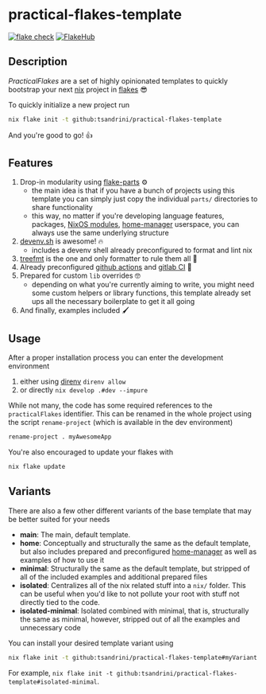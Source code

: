 # practical-flakes-template

[![flake check](https://github.com/tsandrini/practical-flakes-template/actions/workflows/check-on-merge.yml/badge.svg)](https://github.com/tsandrini/practical-flakes-template/actions/workflows/check-on-merge.yml)
[![FlakeHub](https://github.com/tsandrini/practical-flakes-template/actions/workflows/flakehub.yml/badge.svg)](https://github.com/tsandrini/practical-flakes-template/actions/workflows/flakehub.yml)

## Description

_PracticalFlakes_ are a set of highly opinionated templates to quickly bootstrap
your next [nix](https://github.com/NixOS/nix) project in
[flakes](https://nixos.wiki/wiki/Flakes) 😎

To quickly initialize a new project run

```bash
nix flake init -t github:tsandrini/practical-flakes-template
```

And you're good to go! 👍

## Features

1. Drop-in modularity using
   [flake-parts](https://github.com/hercules-ci/flake-parts) ⚙️
   - the main idea is that if you have a bunch of projects using this template you
     can simply just copy the individual `parts/` directories to share functionality
   - this way, no matter if you're developing language features, packages,
     [NixOS modules](https://nixos.wiki/wiki/NixOS_Modules),
     [home-manager](https://github.com/nix-community/home-manager) userspace,
     you can always use the same underlying structure
2. [devenv.sh](https://github.com/cachix/devenv) is awesome! 🔥
   - includes a devenv shell already preconfigured to format and lint nix
3. [treefmt](https://github.com/numtide/treefmt) is the one and only formatter
   to rule them all 🙏
4. Already preconfigured [github actions](https://docs.github.com/en/actions)
   and [gitlab CI](https://docs.gitlab.com/ee/ci/) 💪
5. Prepared for custom `lib` overrides 🤓
   - depending on what you're currently aiming to write, you might need some
     custom helpers or library functions, this template
     already set ups all the necessary boilerplate to get it all going
6. And finally, examples included 🖌️

## Usage

After a proper installation process you can enter the development environment

1. either using [direnv](https://github.com/direnv/direnv) `direnv allow`
2. or directly `nix develop .#dev --impure`

While not many, the code has some required references to the `practicalFlakes`
identifier. This can be renamed in the whole project using the script
`rename-project` (which is available in the dev environment)

```bash
rename-project . myAwesomeApp
```

You're also encouraged to update your flakes with

```bash
nix flake update
```

## Variants

There are also a few other different variants of the base template that may
be better suited for your needs

- **main**: The main, default template.
- **home**: Conceptually and structurally the same as the default template, but
  also includes prepared and preconfigured
  [home-manager](https://github.com/nix-community/home-manager) as well as
  examples of how to use it
- **minimal**: Structurally the same as the default template, but stripped of all
  of the included examples and additional prepared files
- **isolated**: Centralizes all of the nix related stuff into a `nix/` folder.
  This can be useful when you'd like to not pollute your root with stuff not
  directly tied to the code.
- **isolated-minimal**: Isolated combined with minimal, that is, structurally the
  same as minimal, however, stripped out of all the examples and unnecessary code

You can install your desired template variant using

```bash
nix flake init -t github:tsandrini/practical-flakes-template#myVariant
```

For example,
`nix flake init -t github:tsandrini/practical-flakes-template#isolated-minimal`.
